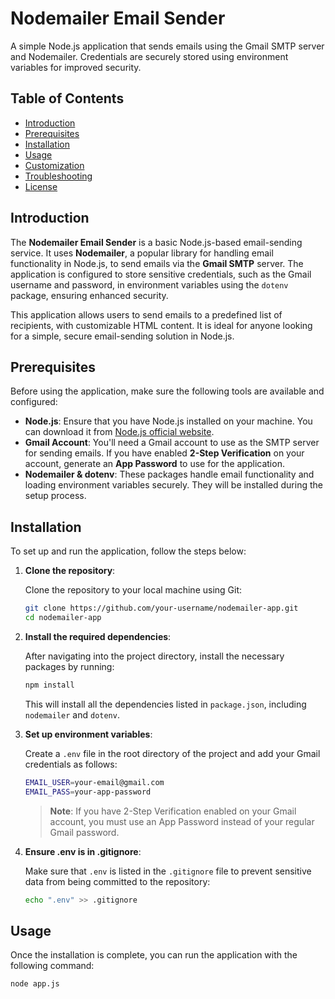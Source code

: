 # Nodemailer Email Sender

A simple Node.js application that sends emails using the Gmail SMTP server and Nodemailer. Credentials are securely stored using environment variables for improved security.

## Table of Contents

- [Introduction](#introduction)
- [Prerequisites](#prerequisites)
- [Installation](#installation)
- [Usage](#usage)
- [Customization](#customization)
- [Troubleshooting](#troubleshooting)
- [License](#license)

## Introduction

The **Nodemailer Email Sender** is a basic Node.js-based email-sending service. It uses **Nodemailer**, a popular library for handling email functionality in Node.js, to send emails via the **Gmail SMTP** server. The application is configured to store sensitive credentials, such as the Gmail username and password, in environment variables using the `dotenv` package, ensuring enhanced security.

This application allows users to send emails to a predefined list of recipients, with customizable HTML content. It is ideal for anyone looking for a simple, secure email-sending solution in Node.js.

## Prerequisites

Before using the application, make sure the following tools are available and configured:

- **Node.js**: Ensure that you have Node.js installed on your machine. You can download it from [Node.js official website](https://nodejs.org/).
- **Gmail Account**: You'll need a Gmail account to use as the SMTP server for sending emails. If you have enabled **2-Step Verification** on your account, generate an **App Password** to use for the application.
- **Nodemailer & dotenv**: These packages handle email functionality and loading environment variables securely. They will be installed during the setup process.

## Installation

To set up and run the application, follow the steps below:

1. **Clone the repository**:

    Clone the repository to your local machine using Git:

    ```bash
    git clone https://github.com/your-username/nodemailer-app.git
    cd nodemailer-app
    ```

2. **Install the required dependencies**:

    After navigating into the project directory, install the necessary packages by running:

    ```bash
    npm install
    ```

    This will install all the dependencies listed in `package.json`, including `nodemailer` and `dotenv`.

3. **Set up environment variables**:

    Create a `.env` file in the root directory of the project and add your Gmail credentials as follows:

    ```bash
    EMAIL_USER=your-email@gmail.com
    EMAIL_PASS=your-app-password
    ```

    > **Note**: If you have 2-Step Verification enabled on your Gmail account, you must use an App Password instead of your regular Gmail password.

4. **Ensure .env is in .gitignore**:

    Make sure that `.env` is listed in the `.gitignore` file to prevent sensitive data from being committed to the repository:

    ```bash
    echo ".env" >> .gitignore
    ```

## Usage

Once the installation is complete, you can run the application with the following command:

```bash
node app.js
